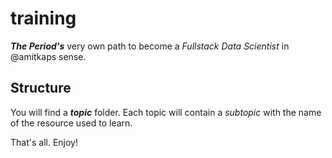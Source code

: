 # training
***The Period's*** very own path to become a *Fullstack Data Scientist* in @amitkaps sense.

## Structure
You will find a ***topic*** folder. Each topic will contain a _subtopic_ with the name of the resource used to learn.

That's all. Enjoy!
